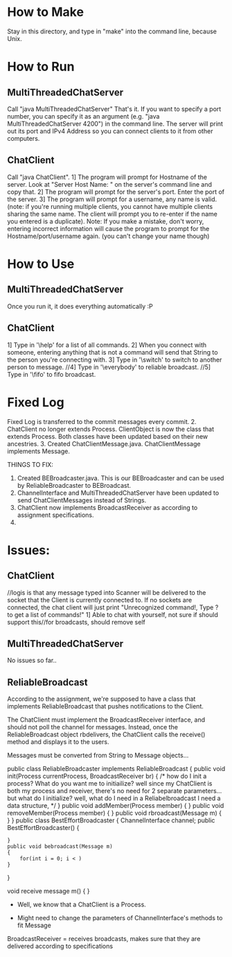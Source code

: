 How to Make
============
Stay in this directory, and type in "make" into the command line, because Unix.

How to Run
============

MultiThreadedChatServer
-----------------------
Call "java MultiThreadedChatServer"
That's it. If you want to specify a port number, you can specify it as an argument (e.g. "java MultiThreadedChatServer 4200") in the command line. The server will print out its port and IPv4 Address so you can connect clients to it from other computers.

ChatClient
-----------
Call "java ChatClient". 
1] The program will prompt for Hostname of the server. Look at "Server Host Name: " on the server's command line and copy that. 
2] The program will prompt for the server's port. Enter the port of the server. 
3] The program will prompt for a username, any name is valid. (note: if you're running multiple clients, you cannot have multiple clients sharing the same name. The client will prompt you to re-enter if the name you entered is a duplicate). 
Note: If you make a mistake, don't worry, entering incorrect information will cause the program to prompt for the Hostname/port/username again. (you can't change your name though)

How to Use
============

MultiThreadedChatServer
-----------------------
Once you run it, it does everything automatically :P

ChatClient
----------
1] Type in '\help' for a list of all commands.
2] When you connect with someone, entering anything that is not a command will send that String to the person you're connecting with.
3] Type in '\switch' to switch to another person to message.
//4] Type in '\everybody' to reliable broadcast.
//5] Type in '\fifo' to fifo broadcast.


Fixed Log
=================
Fixed Log is transferred to the commit messages every commit.
2. ChatClient no longer extends Process. ClientObject is now the class that extends Process. Both classes have been updated based on their new ancestries.
3. Created ChatClientMessage.java. ChatClientMessage implements Message.


THINGS TO FIX:
1. Created BEBroadcaster.java. This is our BEBroadcaster and can be used by ReliableBroadcaster to BEBroadcast.
4. ChannelInterface and MultiThreadedChatServer have been updated to send ChatClientMessages instead of Strings.
5. ChatClient now implements BroadcastReceiver as according to assignment specifications.
6. 

Issues:
================

ChatClient
----------------
//logis is that any message typed into Scanner will be delivered to the socket that the Client is currently connected to. If no sockets are connected, the chat client will just print "Unrecognized command!, Type ? to get a list of commands!"
1] Able to chat with yourself, not sure if should support this//for broadcasts, should remove self

MultiThreadedChatServer
----------------------- 
No issues so far..

ReliableBroadcast
------------------
According to the assignment, we're supposed to have a class that implements ReliableBroadcast that pushes notifications to the Client.

The ChatClient must implement the BroadcastReceiver interface, and should not poll the channel for messages. Instead, once the ReliableBroadcast object rbdelivers, the ChatClient calls the receive() method and displays it to the users.

Messages must be converted from String to Message objects...


public class ReliableBroadcaster implements ReliableBroadcast
{
	public void init(Process currentProcess, BroadcastReceiver br)
	{
		/*
		how do I init a process? What do you want me to initiailize?
		well since my ChatClient is both my process and receiver, there's no need for 2 separate parameters...
		but what do I initialize?
		well, what do I need in a Reliabelbroadcast
		I need a data structure, 
		*/
	}
	public void addMember(Process member)
	{
	}
	public void removeMember(Process member)
	{
	}
	public void rbroadcast(Message m)
	{
	}
}
public class BestEffortBroadcaster
{
	ChannelInterface channel;
	public BestEffortBroadcaster()
	{

	}
	public void bebroadcast(Message m)
	{
		for(int i = 0; i < )
	}
}

void receive message m()
{
}




* Well, we know that a ChatClient is a Process.

* Might need to change the parameters of ChannelInterface's methods to fit Message

BroadcastReceiver = receives broadcasts, makes sure that they are delivered according to specifications